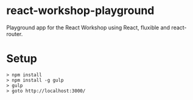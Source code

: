 # react-workshop-playground
Playground app for the React Workshop using React, fluxible and react-router.

# Setup

```
> npm install
> npm install -g gulp
> gulp
> goto http://localhost:3000/
```